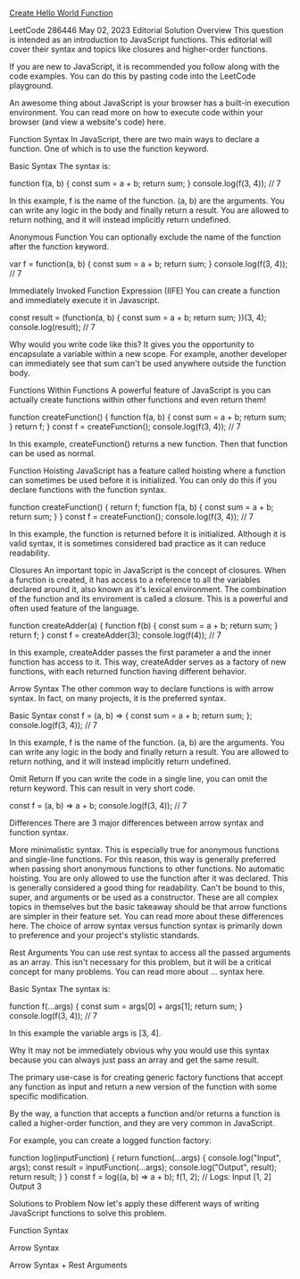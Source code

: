 [Create Hello World Function](https://leetcode.com/problems/create-hello-world-function/editorial)

LeetCode
286446
May 02, 2023
Editorial
Solution
Overview
This question is intended as an introduction to JavaScript functions. This editorial will cover their syntax and topics like closures and higher-order functions.

If you are new to JavaScript, it is recommended you follow along with the code examples. You can do this by pasting code into the LeetCode playground.

An awesome thing about JavaScript is your browser has a built-in execution environment. You can read more on how to execute code within your browser (and view a website's code) here.

Function Syntax
In JavaScript, there are two main ways to declare a function. One of which is to use the function keyword.

Basic Syntax
The syntax is:

function f(a, b) {
const sum = a + b;
return sum;
}
console.log(f(3, 4)); // 7

In this example, f is the name of the function. (a, b) are the arguments. You can write any logic in the body and finally return a result. You are allowed to return nothing, and it will instead implicitly return undefined.

Anonymous Function
You can optionally exclude the name of the function after the function keyword.

var f = function(a, b) {
const sum = a + b;
return sum;
}
console.log(f(3, 4)); // 7

Immediately Invoked Function Expression (IIFE)
You can create a function and immediately execute it in Javascript.

const result = (function(a, b) {
const sum = a + b;
return sum;
})(3, 4);
console.log(result); // 7

Why would you write code like this? It gives you the opportunity to encapsulate a variable within a new scope. For example, another developer can immediately see that sum can't be used anywhere outside the function body.

Functions Within Functions
A powerful feature of JavaScript is you can actually create functions within other functions and even return them!

function createFunction() {
function f(a, b) {
const sum = a + b;
return sum;
}
return f;
}
const f = createFunction();
console.log(f(3, 4)); // 7

In this example, createFunction() returns a new function. Then that function can be used as normal.

Function Hoisting
JavaScript has a feature called hoisting where a function can sometimes be used before it is initialized. You can only do this if you declare functions with the function syntax.

function createFunction() {
return f;
function f(a, b) {
const sum = a + b;
return sum;
}
}
const f = createFunction();
console.log(f(3, 4)); // 7

In this example, the function is returned before it is initialized. Although it is valid syntax, it is sometimes considered bad practice as it can reduce readability.

Closures
An important topic in JavaScript is the concept of closures. When a function is created, it has access to a reference to all the variables declared around it, also known as it's lexical environment. The combination of the function and its enviroment is called a closure. This is a powerful and often used feature of the language.

function createAdder(a) {
function f(b) {
const sum = a + b;
return sum;
}
return f;
}
const f = createAdder(3);
console.log(f(4)); // 7

In this example, createAdder passes the first parameter a and the inner function has access to it. This way, createAdder serves as a factory of new functions, with each returned function having different behavior.

Arrow Syntax
The other common way to declare functions is with arrow syntax. In fact, on many projects, it is the preferred syntax.

Basic Syntax
const f = (a, b) => {
const sum = a + b;
return sum;
};
console.log(f(3, 4)); // 7

In this example, f is the name of the function. (a, b) are the arguments. You can write any logic in the body and finally return a result. You are allowed to return nothing, and it will instead implicitly return undefined.

Omit Return
If you can write the code in a single line, you can omit the return keyword. This can result in very short code.

const f = (a, b) => a + b;
console.log(f(3, 4)); // 7

Differences
There are 3 major differences between arrow syntax and function syntax.

More minimalistic syntax. This is especially true for anonymous functions and single-line functions. For this reason, this way is generally preferred when passing short anonymous functions to other functions.
No automatic hoisting. You are only allowed to use the function after it was declared. This is generally considered a good thing for readability.
Can't be bound to this, super, and arguments or be used as a constructor. These are all complex topics in themselves but the basic takeaway should be that arrow functions are simpler in their feature set. You can read more about these differences here.
The choice of arrow syntax versus function syntax is primarily down to preference and your project's stylistic standards.

Rest Arguments
You can use rest syntax to access all the passed arguments as an array. This isn't necessary for this problem, but it will be a critical concept for many problems. You can read more about ... syntax here.

Basic Syntax
The syntax is:

function f(...args) {
const sum = args[0] + args[1];
return sum;
}
console.log(f(3, 4)); // 7

In this example the variable args is [3, 4].

Why
It may not be immediately obvious why you would use this syntax because you can always just pass an array and get the same result.

The primary use-case is for creating generic factory functions that accept any function as input and return a new version of the function with some specific modification.

By the way, a function that accepts a function and/or returns a function is called a higher-order function, and they are very common in JavaScript.

For example, you can create a logged function factory:

function log(inputFunction) {
return function(...args) {
console.log("Input", args);
const result = inputFunction(...args);
console.log("Output", result);
return result;
}
}
const f = log((a, b) => a + b);
f(1, 2); // Logs: Input [1, 2] Output 3

Solutions to Problem
Now let's apply these different ways of writing JavaScript functions to solve this problem.

Function Syntax

Arrow Syntax

Arrow Syntax + Rest Arguments
